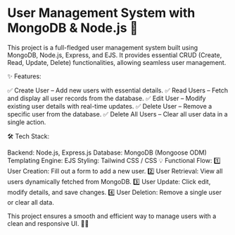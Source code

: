 # User Management System with MongoDB & Node.js 🚀
This project is a full-fledged user management system built using MongoDB, Node.js, Express, and EJS. It provides essential CRUD (Create, Read, Update, Delete) functionalities, allowing seamless user management.


✨ Features:

✅ Create User – Add new users with essential details.
✅ Read Users – Fetch and display all user records from the database.
✅ Edit User – Modify existing user details with real-time updates.
✅ Delete User – Remove a specific user from the database.
✅ Delete All Users – Clear all user data in a single action.

🛠 Tech Stack:

Backend: Node.js, Express.js
Database: MongoDB (Mongoose ODM)
Templating Engine: EJS
Styling: Tailwind CSS / CSS
💡 Functional Flow:
1️⃣ User Creation: Fill out a form to add a new user.
2️⃣ User Retrieval: View all users dynamically fetched from MongoDB.
3️⃣ User Update: Click edit, modify details, and save changes.
4️⃣ User Deletion: Remove a single user or clear all data.



This project ensures a smooth and efficient way to manage users with a clean and responsive UI. 🚀🔥
